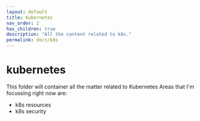 ```yaml
---
layout: default
title: Kubernetes
nav_order: 2
has_children: true
description: "All the content related to k8s."
permalink: docs/k8s
---
```


# kubernetes

This folder will container all the matter related to Kubernetes
Areas that I'm focussing right now are:
* k8s resources
* k8s security